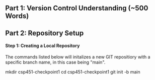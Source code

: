 ## Part 1: Version Control Understanding (~500 Words) 

## Part 2: Repository Setup 
#### Step 1: Creating a Local Repository 
The commands listed below will initalizes a new GIT repositiory with a specific branch name, in this case being "main". 

mkdir csp451-checkpoint1
cd csp451-checkpoint1
git init -b main 








